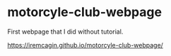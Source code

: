 # motorcyle-club-webpage
First webpage that I did without tutorial. 

https://iremcagin.github.io/motorcyle-club-webpage/
